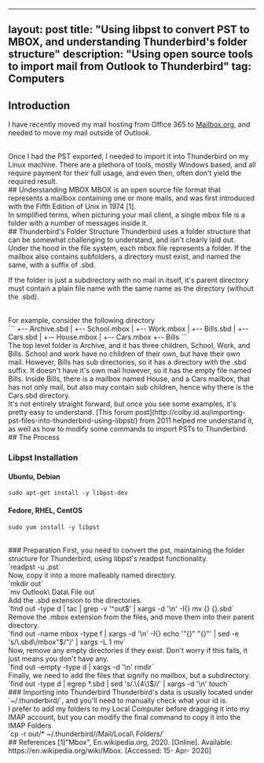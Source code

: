 ---
layout: post
title: "Using libpst to convert PST to MBOX, and understanding Thunderbird's folder structure"
description: "Using open source tools to import mail from Outlook to Thunderbird"
tag: Computers
--

## Introduction
I have recently moved my mail hosting from Office 365 to [Mailbox.org](mailbox.org), and needed to move my mail outside of Outlook. 

<br>
Once I had the PST exported, I needed to import it into Thunderbird on my Linux machine. There are a plethora of tools, mostly Windows based, and all require payment for their full usage, and even then, often don't yield the required result.

<br>
## Understanding MBOX
MBOX is an open source file format that represents a mailbox containing one or more mails, and was first introduced with the Fifth Edition of Unix in 1974 [1].

<br>
In simplified terms, when picturing your mail client, a single mbox file is a folder with a number of messages inside it.

<br>
## Thunderbird's Folder Structure
Thunderbird uses a folder structure that can be somewhat challenging to understand, and isn't clearly laid out.

<br>
Under the hood in the file system, each mbox file represents a folder. If the mailbox also contains subfolders, a directory must exist, and named the same, with a suffix of .sbd.

If the folder is just a subdirectory with no mail in itself, it's parent directory must contain a plain file name with the same name as the directory (without the .sbd).

<br>
For example, consider the following directory

<br>
```
+-- Archive.sbd
|   +-- School.mbox
|   +-- Work.mbox
|   +-- Bills.sbd
    |   +-- Cars.sbd
    |   +-- House.mbox
    |   +-- Cars.mbox
    +-- Bills
```

<br>
The top level folder is Archive, and it has three children, School, Work, and Bills.
School and work have no children of their own, but have their own mail. However, Bills has sub directories, so it has a directory with the .sbd suffix. It doesn't have it's own mail however, so it has the empty file named Bills.
Inside Bills, there is a mailbox named House, and a Cars mailbox, that has not only mail, but also may contain sub children, hence why there is the Cars.sbd directory.

<br>
It's not entirely straight forward, but once you see some examples, it's pretty easy to understand. [This forum post](http://colby.id.au/importing-pst-files-into-thunderbird-using-libpst/) from 2011 helped me understand it, as well as how to modify some commands to import PSTs to Thunderbird.

<br>
## The Process

### Libpst Installation

#### Ubuntu, Debian
`sudo apt-get install -y libpst-dev`

#### Fedore, RHEL, CentOS
`sudo yum install -y libpst`

<br>
### Preparation
First, you need to convert the pst, maintaining the folder structure for Thunderbird, using libpst's readpst functionality.

<br>
`readpst -u <pstname>.pst`

<br>
Now, copy it into a more malleably named directory.

<br>
`mkdir out`

<br>
`mv Outlook\ Data\ File out`

<br>
Add the .sbd extension to the directories.

<br>
`find out -type d | tac | grep -v '^out$' | xargs -d '\n' -I{} mv {} {}.sbd`

<br>
Remove the .mbox extension from the files, and move them into their parent directory.

<br>
`find out -name mbox -type f | xargs -d '\n' -I{} echo '"{}" "{}"' | sed -e 's/\.sbd\/mbox"$/"/' | xargs -L 1 mv`

<br>
Now, remove any empty directories if they exist. Don't worry if this fails, it just means you don't have any.

<br>
`find out -empty -type d | xargs -d '\n' rmdir`

<br>
Finally, we need to add the files that signify no mailbox, but a subdirectory.

<br>
`find out -type d | egrep *.sbd | sed 's/.\{4\}$//' | xargs -d '\n' touch`


<br>
### Importing into Thunderbird
Thunderbird's data is usually located under `~/.thunderbird/<id>`, and you'll need to manually check what your id is.

<br>
I prefer to add my folders to my Local Computer before dragging it into my IMAP account, but you can modify the final command to copy it into the IMAP Folders

<br>
`cp -r out/* ~/.thunderbird/<id>/Mail/Local\ Folders/`

<br>
## References
[1]"Mbox", En.wikipedia.org, 2020. [Online]. Available: https://en.wikipedia.org/wiki/Mbox. [Accessed: 15- Apr- 2020]
